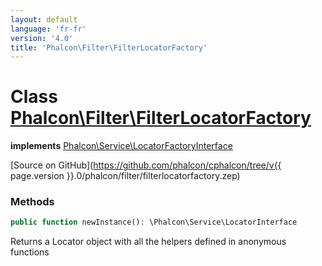 ```yaml
---
layout: default
language: 'fr-fr'
version: '4.0'
title: 'Phalcon\Filter\FilterLocatorFactory'
---
```


# Class [Phalcon\Filter\FilterLocatorFactory](Phalcon_Filter_FilterLocatorFactory)

**implements** [Phalcon\Service\LocatorFactoryInterface](Phalcon_Service_LocatorFactoryInterface)

[Source on GitHub](https://github.com/phalcon/cphalcon/tree/v{{ page.version }}.0/phalcon/filter/filterlocatorfactory.zep)

### Methods

```php
public function newInstance(): \Phalcon\Service\LocatorInterface
```

Returns a Locator object with all the helpers defined in anonymous functions